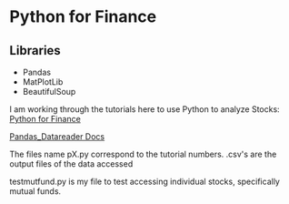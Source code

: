 # Python for Finance
## Libraries
* Pandas
* MatPlotLib
* BeautifulSoup

I am working through the tutorials here to use Python to analyze Stocks:  
[Python for Finance](https://pythonprogramming.net/stock-data-manipulation-python-programming-for-finance/)

[Pandas_Datareader Docs](https://pandas-datareader.readthedocs.io/en/latest/remote_data.html)

The files name pX.py correspond to the tutorial numbers.
.csv's are the output files of the data accessed

testmutfund.py is my file to test accessing individual stocks, specifically mutual funds.

